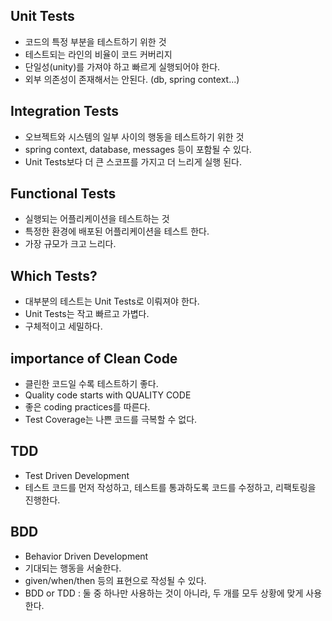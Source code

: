 ## Unit Tests

* 코드의 특정 부분을 테스트하기 위한 것
* 테스트되는 라인의 비율이 코드 커버리지
* 단일성(unity)를 가져야 하고 빠르게 실행되어야 한다.
* 외부 의존성이 존재해서는 안된다. (db, spring context...)

## Integration Tests

* 오브젝트와 시스템의 일부 사이의 행동을 테스트하기 위한 것
* spring context, database, messages 등이 포함될 수 있다.
* Unit Tests보다 더 큰 스코프를 가지고 더 느리게 실행 된다.

## Functional Tests

* 실행되는 어플리케이션을 테스트하는 것
* 특정한 환경에 배포된 어플리케이션을 테스트 한다.
* 가장 규모가 크고 느리다.

## Which Tests?

* 대부분의 테스트는 Unit Tests로 이뤄져야 한다.
* Unit Tests는 작고 빠르고 가볍다.
* 구체적이고 세밀하다.

## importance of Clean Code

* 클린한 코드일 수록 테스트하기 좋다. 
* Quality code starts with QUALITY CODE
* 좋은 coding practices를 따른다.
* Test Coverage는 나쁜 코드를 극복할 수 없다.

## TDD

* Test Driven Development
* 테스트 코드를 먼저 작성하고, 테스트를 통과하도록 코드를 수정하고, 리팩토링을 진행한다.

## BDD

* Behavior Driven Development
* 기대되는 행동을 서술한다.
* given/when/then 등의 표현으로 작성될 수 있다. 
* BDD or TDD : 둘 중 하나만 사용하는 것이 아니라, 두 개를 모두 상황에 맞게 사용한다.

